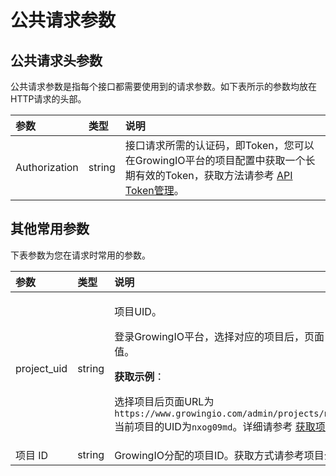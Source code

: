 # 公共请求参数

## 公共请求头参数

公共请求参数是指每个接口都需要使用到的请求参数。如下表所示的参数均放在HTTP请求的头部。

| 参数 | 类型 | 说明 |
| :--- | :--- | :--- |
| Authorization | string | 接口请求所需的认证码，即Token，您可以在GrowingIO平台的项目配置中获取一个长期有效的Token，获取方法请参考 [API Token管理](../../product-manual/projectmange/projectmange/api-token.md)。 |

## 其他常用参数

下表参数为您在请求时常用的参数。

<table>
  <thead>
    <tr>
      <th style="text-align:left">&#x53C2;&#x6570;</th>
      <th style="text-align:left">&#x7C7B;&#x578B;</th>
      <th style="text-align:left">&#x8BF4;&#x660E;</th>
    </tr>
  </thead>
  <tbody>
    <tr>
      <td style="text-align:left">project_uid</td>
      <td style="text-align:left">string</td>
      <td style="text-align:left">
        <p>&#x9879;&#x76EE;UID&#x3002;</p>
        <p>&#x767B;&#x5F55;GrowingIO&#x5E73;&#x53F0;&#xFF0C;&#x9009;&#x62E9;&#x5BF9;&#x5E94;&#x7684;&#x9879;&#x76EE;&#x540E;&#xFF0C;&#x9875;&#x9762;
          URL&#x4E2D;projects&#x540E;&#x7684;&#x503C;&#x3002;</p>
        <p><b>&#x83B7;&#x53D6;&#x793A;&#x4F8B;</b>&#xFF1A;</p>
        <p>&#x9009;&#x62E9;&#x9879;&#x76EE;&#x540E;&#x9875;&#x9762;URL&#x4E3A;<code>https://www.growingio.com/admin/projects/nxog09md/dashboard</code>&#x5F53;&#x524D;&#x9879;&#x76EE;&#x7684;UID&#x4E3A;<code>nxog09md</code>&#x3002;&#x8BE6;&#x7EC6;&#x8BF7;&#x53C2;&#x8003;
          <a
          href="../../product-manual/projectmange/projectmange/get-uid.md">&#x83B7;&#x53D6;&#x9879;&#x76EE;UID</a>&#x3002;</p>
      </td>
    </tr>
    <tr>
      <td style="text-align:left">&#x9879;&#x76EE; ID</td>
      <td style="text-align:left">string</td>
      <td style="text-align:left">GrowingIO&#x5206;&#x914D;&#x7684;&#x9879;&#x76EE;ID&#x3002;&#x83B7;&#x53D6;&#x65B9;&#x5F0F;&#x8BF7;&#x53C2;&#x8003;&#x9879;&#x76EE;&#x516C;&#x94A5;&#x7684;&#x83B7;&#x53D6;&#x65B9;&#x5F0F;&#x3002;</td>
    </tr>
  </tbody>
</table>

